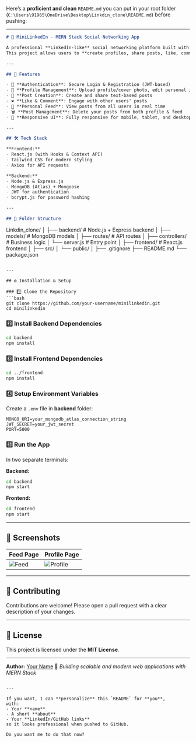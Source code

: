 Here’s a **proficient and clean** `README.md` you can put in your root folder (`C:\Users\91965\OneDrive\Desktop\Linkdin_clone\README.md`) before pushing:

---

```markdown
# 🚀 MiniLinkedIn - MERN Stack Social Networking App

A professional **LinkedIn-like** social networking platform built with the **MERN stack** (MongoDB, Express.js, React.js, Node.js).  
This project allows users to **create profiles, share posts, like, comment, and manage their personal feed** — a modern social media experience.

---

## 📌 Features

- 🔐 **Authentication**: Secure Login & Registration (JWT-based)
- 👤 **Profile Management**: Upload profile/cover photo, edit personal info
- 📝 **Post Creation**: Create and share text-based posts
- ❤️ **Like & Comment**: Engage with other users' posts
- 📜 **Personal Feed**: View posts from all users in real time
- 🗑 **Post Management**: Delete your posts from both profile & feed
- 📱 **Responsive UI**: Fully responsive for mobile, tablet, and desktop

---

## 🛠 Tech Stack

**Frontend:**
- React.js (with Hooks & Context API)
- Tailwind CSS for modern styling
- Axios for API requests

**Backend:**
- Node.js & Express.js
- MongoDB (Atlas) + Mongoose
- JWT for authentication
- bcrypt.js for password hashing

---

## 📂 Folder Structure

```

Linkdin\_clone/
│
├── backend/       # Node.js + Express backend
│   ├── models/    # MongoDB models
│   ├── routes/    # API routes
│   ├── controllers/ # Business logic
│   └── server.js  # Entry point
│
├── frontend/      # React.js frontend
│   ├── src/
│   └── public/
│
├── .gitignore
├── README.md
└── package.json

````

---

## ⚙️ Installation & Setup

### 1️⃣ Clone the Repository
```bash
git clone https://github.com/your-username/minilinkedin.git
cd minilinkedin
````

### 2️⃣ Install Backend Dependencies

```bash
cd backend
npm install
```

### 3️⃣ Install Frontend Dependencies

```bash
cd ../frontend
npm install
```

### 4️⃣ Setup Environment Variables

Create a `.env` file in **backend** folder:

```env
MONGO_URI=your_mongodb_atlas_connection_string
JWT_SECRET=your_jwt_secret
PORT=5000
```

### 5️⃣ Run the App

In two separate terminals:

**Backend:**

```bash
cd backend
npm start
```

**Frontend:**

```bash
cd frontend
npm start
```

---

## 📸 Screenshots

| Feed Page                                    | Profile Page                                    |
| -------------------------------------------- | ----------------------------------------------- |
| ![Feed](https://via.placeholder.com/400x250) | ![Profile](https://via.placeholder.com/400x250) |

---

## 🤝 Contributing

Contributions are welcome! Please open a pull request with a clear description of your changes.

---

## 📜 License

This project is licensed under the **MIT License**.

---

**Author:** [Your Name](https://github.com/your-username)
💼 *Building scalable and modern web applications with MERN Stack*

```

---

If you want, I can **personalize** this `README` for **you**,  
with:
- Your **name**
- A short **about**
- Your **LinkedIn/GitHub links**  
so it looks professional when pushed to GitHub.  

Do you want me to do that now?
```
